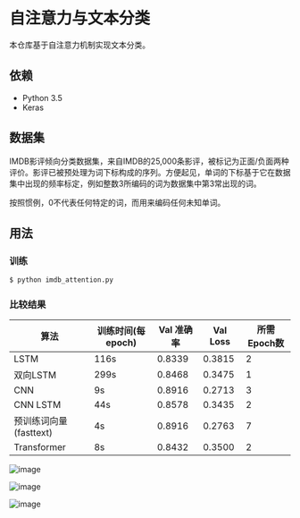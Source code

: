 # 自注意力与文本分类

本仓库基于自注意力机制实现文本分类。

## 依赖 

- Python 3.5
- Keras 

## 数据集

IMDB影评倾向分类数据集，来自IMDB的25,000条影评，被标记为正面/负面两种评价。影评已被预处理为词下标构成的序列。方便起见，单词的下标基于它在数据集中出现的频率标定，例如整数3所编码的词为数据集中第3常出现的词。

按照惯例，0不代表任何特定的词，而用来编码任何未知单词。

## 用法

### 训练
```bash
$ python imdb_attention.py
```

### 比较结果

|算法|训练时间(每epoch)|Val 准确率|Val Loss|所需Epoch数|
|---|---|---|---|---|
|LSTM|116s|0.8339|0.3815|2|
|双向LSTM|299s|0.8468|0.3475|1|
|CNN|9s|0.8916|0.2713|3|
|CNN LSTM|44s|0.8578|0.3435|2|
|预训练词向量(fasttext)|4s|0.8916|0.2763|7|
|Transformer|8s|0.8432|0.3500|2|

![image](https://github.com/foamliu/Self-Attention-Keras/raw/master/images/XunlianShijian.PNG)

![image](https://github.com/foamliu/Self-Attention-Keras/raw/master/images/ZhunQueDu.PNG)

![image](https://github.com/foamliu/Self-Attention-Keras/raw/master/images/SuoxuEpoch.PNG)


